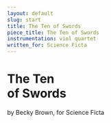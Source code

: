 ```yaml
---
layout: default
slug: start
title: The Ten of Swords
piece_title: The Ten of Swords
instrumentation: viol quartet
written_for: Science Ficta
---
```


<div class="big-img">
	<h1 class="big-title">The Ten <br />of Swords</h1>
	<p class="subtitle">by Becky Brown, for Science Ficta</p>
	<!-- <h1 class="big-title title-reflect">The Ten <br />of Swords</h1> -->
	<!-- <img src="assets/img/swords-render2a.png"> -->
</div>